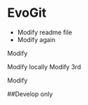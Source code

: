 # EvoGit

 - Modify readme file
 - Modify again

Modify

Modify locally
Modify 3rd

Modify

##Develop only
